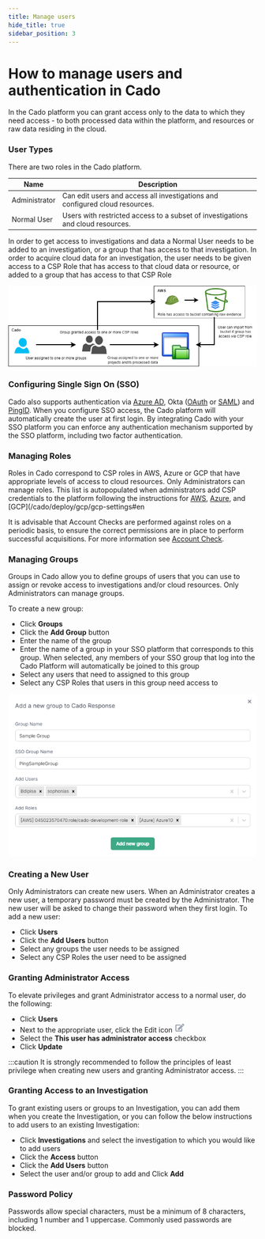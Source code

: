 ```yaml
---
title: Manage users
hide_title: true
sidebar_position: 3
---
```

# How to manage users and authentication in Cado
In the Cado platform you can grant access only to the data to which they need access - to both processed data within the platform, and resources or raw data residing in the cloud. 

### User Types
There are two roles in the Cado platform. 

| Name | Description |
| ---- | ----------- |
| Administrator | Can edit users and access all investigations and configured cloud resources. |
| Normal User | Users with restricted access to a subset of investigations and cloud resources. |

In order to get access to investigations and data a Normal User needs to be added to an investigation, or a group that has access to that investigation. In order to acquire cloud data for an investigation, the user needs to be given access to a CSP Role that has access to that cloud data or resource, or added to a group that has access to that CSP Role


![Users-Groups-Roles](/img/users-groups-roles.png)

### Configuring Single Sign On (SSO)
Cado also supports authentication via [Azure AD](sso/azure-ad.md), Okta ([OAuth](sso/okta.md) or [SAML](sso/okta_saml.md)) and [PingID](sso/ping_saml.md). When you configure SSO access, the Cado platform will automatically create the user at first login. By integrating Cado with your SSO platform you can enforce any authentication mechanism supported by the SSO platform, including two factor authentication.

### Managing Roles
Roles in Cado correspond to CSP roles in AWS, Azure or GCP that have appropriate levels of access to cloud resources. Only Administrators can manage roles. This list is autopopulated when administrators add CSP credentials to the platform following the instructions for [AWS](/cado/deploy/cross/cross-account-creation#adding-the-role-to-cado), [Azure](/cado/deploy/cross/azure-cross-tenancy-subscriptions#registering-credentials-within-cado), and [GCP](/cado/deploy/gcp/gcp-settings#en

It is advisable that Account Checks are performed against roles on a periodic basis, to ensure the correct permissions are in place to perform successful acquisitions. For more information see [Account Check](/cado/manage/monitoring#account-check).

### Managing Groups
Groups in Cado allow you to define groups of users that you can use to assign or revoke access to investigations and/or cloud resources. Only Administrators can manage groups. 

To create a new group:
- Click **Groups**
- Click the **Add Group** button
- Enter the name of the group
- Enter the name of a group in your SSO platform that corresponds to this group. When selected, any members of your SSO group that log into the Cado Platform will automatically be joined to this group
- Select any users that need to assigned to this group
- Select any CSP Roles that users in this group need access to

![Groups](/img/groups.png)

### Creating a New User
Only Administrators can create new users.  When an Administrator creates a new user, a temporary password must be created by the Administrator.  The new user will be asked to change their password when they first login.
To add a new user:
- Click **Users** 
- Click the **Add Users** button
- Select any groups the user needs to be assigned
- Select any CSP Roles the user need to be assigned

### Granting Administrator Access
To elevate privileges and grant Administrator access to a normal user, do the following:
- Click **Users**
- Next to the appropriate user, click the Edit icon ![Edit](/img/edit.png)
- Select the **This user has administrator access** checkbox
- Click **Update**

:::caution
It is strongly recommended to follow the principles of least privilege when creating new users and granting Administrator access.
:::

### Granting Access to an Investigation
To grant existing users or groups to an Investigation, you can add them when you create the Investigation, or you can follow the below instructions to add users to an existing Investigation:
- Click **Investigations** and select the investigation to which you would like to add users
- Click the **Access** button 
- Click the **Add Users** button
- Select the user and/or group to add and Click **Add**

### Password Policy
Passwords allow special characters, must be a minimum of 8 characters, including 1 number and 1 uppercase.
Commonly used passwords are blocked.
